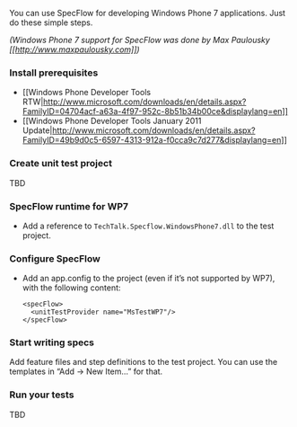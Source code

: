 You can use SpecFlow for developing Windows Phone 7 applications. Just do these simple steps.

*(Windows Phone 7 support for SpecFlow was done by Max Paulousky [[http://www.maxpaulousky.com]])*

### Install prerequisites

- [[Windows Phone Developer Tools RTW|http://www.microsoft.com/downloads/en/details.aspx?FamilyID=04704acf-a63a-4f97-952c-8b51b34b00ce&displaylang=en]]
- [[Windows Phone Developer Tools January 2011 Update|http://www.microsoft.com/downloads/en/details.aspx?FamilyID=49b9d0c5-6597-4313-912a-f0cca9c7d277&displaylang=en]]

### Create unit test project

TBD

### SpecFlow runtime for WP7

- Add a reference to `TechTalk.Specflow.WindowsPhone7.dll` to the test project.

### Configure SpecFlow

- Add an app.config to the project (even if it’s not supported by WP7), with the following content:

    <?xml version="1.0" encoding="utf-8" ?>
    <configuration>
      <configSections>
        <section name="specFlow" type="TechTalk.SpecFlow.Configuration.ConfigurationSectionHandler, TechTalk.SpecFlow"/>
      </configSections>

      <specFlow>
        <unitTestProvider name="MsTestWP7"/>
      </specFlow>
    </configuration>

### Start writing specs

Add feature files and step definitions to the test project. You can use the templates in “Add → New Item…” for that.

### Run your tests

TBD